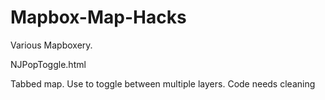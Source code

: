 Mapbox-Map-Hacks
================

Various Mapboxery. 


NJPopToggle.html

Tabbed map. Use to toggle between multiple layers. Code needs cleaning


